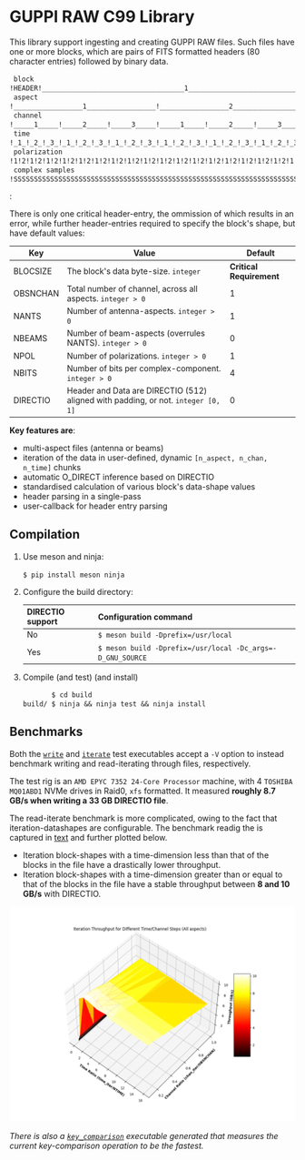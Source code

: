 # GUPPI RAW C99 Library

This library support ingesting and creating GUPPI RAW files. Such files have one or more blocks, which are pairs of FITS formatted headers (80 character entries) followed by binary data.

```
 block         	!HEADER!___________________________________1___________________________________!
 aspect        	       !_________________1_________________!_________________2_________________!
 channel       	       !_____1_____!_____2_____!_____3_____!_____1_____!_____2_____!_____3_____!
 time          	       !_1_!_2_!_3_!_1_!_2_!_3_!_1_!_2_!_3_!_1_!_2_!_3_!_1_!_2_!_3_!_1_!_2_!_3_!
 polarization  	       !1!2!1!2!1!2!1!2!1!2!1!2!1!2!1!2!1!2!1!2!1!2!1!2!1!2!1!2!1!2!1!2!1!2!1!2!
 complex samples       !SSSSSSSSSSSSSSSSSSSSSSSSSSSSSSSSSSSSSSSSSSSSSSSSSSSSSSSSSSSSSSSSSSSSSSS!
```

:

There is only one critical header-entry, the ommission of which results in an error, while further header-entries required to specify the block's shape, but have default values:

Key 		 | Value | Default
---------|-|-
BLOCSIZE | The block's data byte-size. `integer` | **Critical Requirement**
OBSNCHAN | Total number of channel, across all aspects. `integer > 0` | 1
NANTS    | Number of antenna-aspects. `integer > 0` | 1
NBEAMS   | Number of beam-aspects (overrules NANTS). `integer > 0` | 0
NPOL     | Number of polarizations. `integer > 0` | 1
NBITS    | Number of bits per complex-component. `integer > 0` | 4
DIRECTIO | Header and Data are DIRECTIO (512) aligned with padding, or not. `integer [0, 1]` | 0


**Key features are**:
- multi-aspect files (antenna or beams)
- iteration of the data in user-defined, dynamic `[n_aspect, n_chan, n_time]` chunks
- automatic O_DIRECT inference based on DIRECTIO
- standardised calculation of various block's data-shape values
- header parsing in a single-pass
- user-callback for header entry parsing

## Compilation

1. Use meson and ninja:

	`$ pip install meson ninja`

2. Configure the build directory:

	DIRECTIO support | Configuration command
	-|-
	No | `$ meson build -Dprefix=/usr/local`
	Yes | `$ meson build -Dprefix=/usr/local -Dc_args=-D_GNU_SOURCE`

3. Compile (and test) (and install)

	```
	       $ cd build
	build/ $ ninja && ninja test && ninja install
	```

## Benchmarks

Both the [`write`](./tests/write.c) and [`iterate`](./tests/iterate.c) test executables accept a `-V` option to instead benchmark writing and read-iterating through files, respectively.

The test rig is an `AMD EPYC 7352 24-Core Processor` machine, with 4 `TOSHIBA MQ01ABD1` NVMe drives in Raid0, `xfs` formatted.
It measured **roughly 8.7 GB/s when writing a 33 GB DIRECTIO file**.

The read-iterate benchmark is more complicated, owing to the fact that iteration-datashapes are configurable. The benchmark readig the is captured in [text](./benchmarks/iterate.txt) and further plotted below.
- Iteration block-shapes with a time-dimension less than that of the blocks in the file have a drastically lower throughput.  
- Iteration block-shapes with a time-dimension greater than or equal to that of the blocks in the file have a stable throughput between **8 and 10 GB/s** with DIRECTIO.

![Read-Iterate Benchmarks Plot](./benchmarks/iterate_benchmark.png)


*There is also a [`key_comparison`](./tests/key_comparison.c) executable generated that measures the current key-comparison operation to be the fastest.*